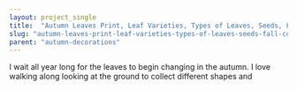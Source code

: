 ```yaml
---
layout: project_single
title:  "Autumn Leaves Print, Leaf Varieties, Types of Leaves, Seeds, Fall Colors, Harvest, Leaf Chart, Thanksgiving, Halloween, October, Hostess"
slug: "autumn-leaves-print-leaf-varieties-types-of-leaves-seeds-fall-colors-harvest-leaf-chart-thanksgiving"
parent: "autumn-decorations"
---
```

I wait all year long for the leaves to begin changing in the autumn. I love walking along looking at the ground to collect different shapes and